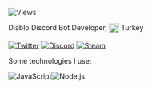 ![Views](https://komarev.com/ghpvc/?username=BayLeux&style=flat-square&color=ff69b4)

Diablo Discord Bot Developer, <img width="20" align="center" src="https://image.flaticon.com/icons/svg/555/555560.svg"> Turkey

<a href="https://twitter.com/bayleux" target="_blank">
<img align="center" alt="Twitter" src="https://img.shields.io/badge/-Twitter-1DA1F2?style=flat-square&logo=twitter&logoColor=white" /></a> 
<a href="https://discord.gg/phYbZzchzr" target="_blank"><img align="center" alt="Discord" src="https://img.shields.io/badge/-Discord-7289DA?style=flat-square&logo=discord&logoColor=white" /></a> 
<a href="https://steamcommunity.com/id/hasanerdem" target="_blank">
<img align="center" alt="Steam" src="https://img.shields.io/badge/-Steam-171a21?style=flat-square&logo=steam&logoColor=white" /></a>

Some technologies I use:

<img alt="JavaScript" src="https://img.shields.io/badge/-JavaScript-edb200?style=flat-square&logo=javascript&logoColor=white" /><img alt="Node.js" src="https://img.shields.io/badge/-Node.js-43853d?style=flat-square&logo=Node.js&logoColor=white" />
